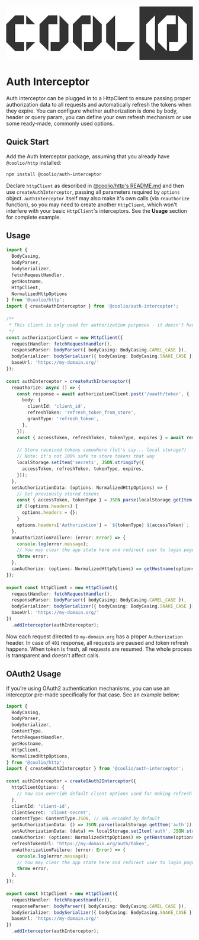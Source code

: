 ![Coolio](/assets/coolio.svg?sanitize=true)

# Auth Interceptor

Auth interceptor can be plugged in to a HttpClient to ensure passing proper authorization data to all requests and automatically refresh the tokens when they expire. You can configure whether authorization is done by body, header or query param, you can define your own refresh mechanism or use some ready-made, commonly used options.

## Quick Start

Add the Auth Interceptor package, assuming that you already have `@coolio/http` installed:

```bash
npm install @coolio/auth-interceptor
```

Declare `httpClient` as described in [@coolio/http's README.md](/packages/http/README.md) and then use `createAuthInterceptor`, passing all parameters required by `options` object. `authInterceptor` itself may also make it's own calls (via `reauthorize` function), so you may need to create another `HttpClient`, which won't interfere with your basic `HttpClient`'s interceptors. See the **Usage** section for complete example.

## Usage

```typescript
import {
  BodyCasing,
  bodyParser,
  bodySerializer,
  fetchRequestHandler,
  getHostname,
  HttpClient,
  NormalizedHttpOptions
} from '@coolio/http';
import { createAuthInterceptor } from '@coolio/auth-interceptor';

/**
 * This client is only used for authorization purposes - it doesn't have any interceptors.
 */
const authorizationClient = new HttpClient({
  requestHandler: fetchRequestHandler(),
  responseParser: bodyParser({ bodyCasing: BodyCasing.CAMEL_CASE }),
  bodySerializer: bodySerializer({ bodyCasing: BodyCasing.SNAKE_CASE }),
  baseUrl: 'https://my-domain.org/'
});

const authInterceptor = createAuthInterceptor({
  reauthorize: async () => {
    const response = await authorizationClient.post('/oauth/token', {
      body: {
        clientId: 'client_id',
        refreshToken: 'refresh_token_from_store',
        grantType: 'refresh_token',
      },
    });
    const { accessToken, refreshToken, tokenType, expires } = await response.parsedBody();

    // Store received tokens somewhere (let's say... local storage?)
    // Note: it's not 100% safe to store tokens that way
    localStorage.setItem('secrets', JSON.stringify({
      accessToken, refreshToken, tokenType, expires,
    }));
  },
  setAuthorizationData: (options: NormalizedHttpOptions) => {
    // Get previously stored tokens
    const { accessToken, tokenType } = JSON.parse(localStorage.getItem('secrets') || '{}');
    if (!options.headers) {
      options.headers = {};
    }
    options.headers['Authorization'] = `${tokenType} ${accessToken}`;
  },
  onAuthorizationFailure: (error: Error) => {
    console.log(error.message);
    // You may clear the app state here and redirect user to login page
    throw error;
  },
  canAuthorize: (options: NormalizedHttpOptions) => getHostname(options.url) === 'my-domain.org',
});

export const httpClient = new HttpClient({
  requestHandler: fetchRequestHandler(),
  responseParser: bodyParser({ bodyCasing: BodyCasing.CAMEL_CASE }),
  bodySerializer: bodySerializer({ bodyCasing: BodyCasing.SNAKE_CASE }),
  baseUrl: 'https://my-domain.org/'
})
  .addInterceptor(authInterceptor);

```

Now each request directed to `my-domain.org` has a proper `Authorization` header.
In case of `401` response, all requests are paused and token refresh happens.
When token is fresh, all requests are resumed. 
The whole process is transparent and doesn't affect calls.

## OAuth2 Usage

If you're using OAuth2 authentication mechanisms, you can use an interceptor pre-made specifically for that case. See an example below:

```typescript
import {
  BodyCasing,
  bodyParser,
  bodySerializer,
  ContentType,
  fetchRequestHandler,
  getHostname,
  HttpClient,
  NormalizedHttpOptions,
} from '@coolio/http';
import { createOAuth2Interceptor } from '@coolio/auth-interceptor';

const authInterceptor = createOAuth2Interceptor({
  httpClientOptions: {
    // You can override default client options used for making refresh token requests
  },
  clientId: 'client-id',
  clientSecret: 'client-secret',
  contentType: ContentType.JSON, // URL-encoded by default
  getAuthorizationData: () => JSON.parse(localStorage.getItem('auth')),
  setAuthorizationData: (data) => localStorage.setItem('auth', JSON.stringify(data)),
  canAuthorize: (options: NormalizedHttpOptions) => getHostname(options.url) === 'my-domain.org',
  refreshTokenUrl: 'https://my-domain.org/auth/token',
  onAuthorizationFailure: (error: Error) => {
    console.log(error.message);
    // You may clear the app state here and redirect user to login page
    throw error;
  },
});

export const httpClient = new HttpClient({
  requestHandler: fetchRequestHandler(),
  responseParser: bodyParser({ bodyCasing: BodyCasing.CAMEL_CASE }),
  bodySerializer: bodySerializer({ bodyCasing: BodyCasing.SNAKE_CASE }),
  baseUrl: 'https://my-domain.org/'
})
  .addInterceptor(authInterceptor);
```
